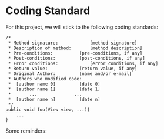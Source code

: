 # Coding Standard

For this project, we will stick to the following coding standards:

```
/*
 * Method signature:			[method signature]
 * Description of method:		[method description]
 * Pre-conditions:			[pre-conditions, if any]
 * Post-conditions:			[post-conditions, if any]
 * Error conditions:			[error conditions, if any]
 * Return value:			[return value, if any]
 * Original Author:			[name and/or e-mail]
 * Authors who modified code:	
 *	[author name 0]			[date 0]
 *	[author name 1]			[date 1]
 *	     ...			  ...
 * 	[author name n]			[date n]	
 */
public void foo(View view, ...){
	...
}
```

Some reminders:
	

